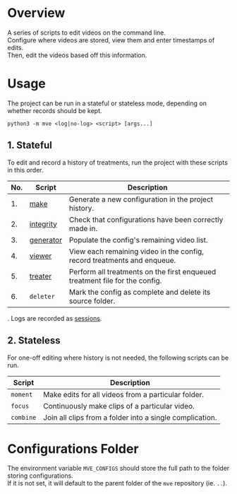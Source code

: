 # Overview

A series of scripts to edit videos on the command line.  
Configure where videos are stored, view them and enter timestamps of edits.  
Then, edit the videos based off this information.

# Usage

The project can be run in a stateful or stateless mode, depending on whether records should be kept.

```
python3 -m mve <log|no-log> <script> [args...]
```

## 1. Stateful

To edit and record a history of treatments, run the project with these scripts in this order.

| No. | Script                         | Description                                                                 |
| --- | ------------------------------ | --------------------------------------------------------------------------- |
| 1.  | [make](docs/make.md)           | Generate a new configuration in the project history.                        |
| 2.  | [integrity](docs/integrity.md) | Check that configurations have been correctly made in.                      |
| 3.  | [generator](docs/generator.md) | Populate the config's remaining video list.                                 |
| 4.  | [viewer](docs/viewer.md)       | View each remaining video in the config, record treatments and enqueue.     |
| 5.  | [treater](docs/treater.md)     | Perform all treatments on the first enqueued treatment file for the config. |
| 6.  | `deleter`                      | Mark the config as complete and delete its source folder.                   |

. Logs are recorded as [sessions](docs/session.md).

## 2. Stateless

For one-off editing where history is not needed, the following scripts can be run.

| Script    | Description                                              |
| --------- | -------------------------------------------------------- |
| `moment`  | Make edits for all videos from a particular folder.      |
| `focus`   | Continuously make clips of a particular video.           |
| `combine` | Join all clips from a folder into a single complication. |

# Configurations Folder

The environment variable `MVE_CONFIGS` should store the full path to the folder storing configurations.  
If it is not set, it will default to the parent folder of the `mve` repository (ie. `..`).
